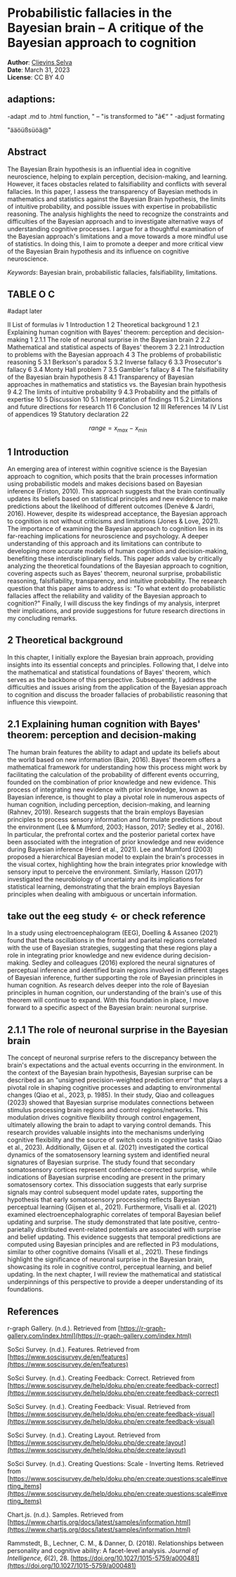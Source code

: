 
# Probabilistic fallacies in the Bayesian brain – A critique of the Bayesian approach to cognition 
**Author**: [Clievins Selva](https://github.com/selvastics)  
**Date**: March 31, 2023  
**License**: CC BY 4.0



## adaptions:
-adapt .md to .html function, " – "is transformed to "â€“ "
-adjust formating


"ääöüßsüöä@"

## Abstract
The Bayesian Brain hypothesis is an influential idea in cognitive neuroscience, helping to explain perception, decision-making, and learning. However, it faces obstacles related to falsifiability and conflicts with several fallacies. In this paper, I assess the transparency of Bayesian methods in mathematics and statistics against the Bayesian Brain hypothesis, the limits of intuitive probability, and possible issues with expertise in probabilistic reasoning. The analysis highlights the need to recognize the constraints and difficulties of the Bayesian approach and to investigate alternative ways of understanding cognitive processes. I argue for a thoughtful examination of the Bayesian approach's limitations and a move towards a more mindful use of statistics. In doing this, I aim to promote a deeper and more critical view of the Bayesian Brain hypothesis and its influence on cognitive neuroscience.

  _Keywords_: Bayesian brain, probabilistic fallacies, falsifiability, limitations.



## TABLE O C
#adapt later 

II	List of formulas	iv
1	Introduction	1
2	Theoretical background	1
2.1	Explaining human cognition with Bayes' theorem: perception and decision-making	1
2.1.1	The role of neuronal surprise in the Bayesian brain	2
2.2	Mathematical and statistical aspects of Bayes' theorem	3
2.2.1	Introduction to problems with the Bayesian approach	4
3	The problems of probabilistic reasoning	5
3.1	Berkson's paradox	5
3.2	Inverse fallacy	6
3.3	Prosecutor's fallacy	6
3.4	Monty Hall problem	7
3.5	Gambler's fallacy	8
4	The falsifiability of the Bayesian brain hypothesis	8
4.1	Transparency of Bayesian approaches in mathematics and statistics vs. the Bayesian brain hypothesis	9
4.2	The limits of intuitive probability	9
4.3	Probability and the pitfalls of expertise	10
5	Discussion	10
5.1	Interpretation of findings	11
5.2	Limitations and future directions for research	11
6	Conclusion	12
III	References	14
IV	List of appendices	19
Statutory declaration	22




$$range = x_{max} - x_{min}$$



## 1	Introduction
An emerging area of interest within cognitive science is the Bayesian approach to cognition, which posits that the brain processes information using probabilistic models and makes decisions based on Bayesian inference (Friston, 2010). This approach suggests that the brain continually updates its beliefs based on statistical principles and new evidence to make predictions about the likelihood of different outcomes (Denève & Jardri, 2016). However, despite its widespread acceptance, the Bayesian approach to cognition is not without criticisms and limitations (Jones & Love, 2021).
The importance of examining the Bayesian approach to cognition lies in its far-reaching implications for neuroscience and psychology. A deeper understanding of this approach and its limitations can contribute to developing more accurate models of human cognition and decision-making, benefiting these interdisciplinary fields. This paper adds value by critically analyzing the theoretical foundations of the Bayesian approach to cognition, covering aspects such as Bayes' theorem, neuronal surprise, probabilistic reasoning, falsifiability, transparency, and intuitive probability. The research question that this paper aims to address is: "To what extent do probabilistic fallacies affect the reliability and validity of the Bayesian approach to cognition?" Finally, I will discuss the key findings of my analysis, interpret their implications, and provide suggestions for future research directions in my concluding remarks.


## 2	Theoretical background
In this chapter, I initially explore the Bayesian brain approach, providing insights into its essential concepts and principles. Following that, I delve into the mathematical and statistical foundations of Bayes' theorem, which serves as the backbone of this perspective. Subsequently, I address the difficulties and issues arising from the application of the Bayesian approach to cognition and discuss the broader fallacies of probabilistic reasoning that influence this viewpoint.




## 2.1	Explaining human cognition with Bayes' theorem: perception and decision-making
The human brain features the ability to adapt and update its beliefs about the world based on new information (Bain, 2016). Bayes' theorem offers a mathematical framework for understanding how this process might work by facilitating the calculation of the probability of different events occurring, founded on the combination of prior knowledge and new evidence.
This process of integrating new evidence with prior knowledge, known as Bayesian inference, is thought to play a pivotal role in numerous aspects of human cognition, including perception, decision-making, and learning (Rahnev, 2019). Research suggests that the brain employs Bayesian principles to process sensory information and formulate predictions about the environment (Lee & Mumford, 2003; Hasson, 2017; Sedley et al., 2016). In particular, the prefrontal cortex and the posterior parietal cortex have been associated with the integration of prior knowledge and new evidence during Bayesian inference (Herd et al., 2021).
Lee and Mumford (2003) proposed a hierarchical Bayesian model to explain the brain's processes in the visual cortex, highlighting how the brain integrates prior knowledge with sensory input to perceive the environment. Similarly, Hasson (2017) investigated the neurobiology of uncertainty and its implications for statistical learning, demonstrating that the brain employs Bayesian principles when dealing with ambiguous or uncertain information. 

## take out the eeg study  <- or check reference

In a study using electroencephalogram (EEG), Doelling & Assaneo (2021) found that theta oscillations in the frontal and parietal regions correlated with the use of Bayesian strategies, suggesting that these regions play a role in integrating prior knowledge and new evidence during decision-making. Sedley and colleagues (2016) explored the neural signatures of perceptual inference and identified brain regions involved in different stages of Bayesian inference, further supporting the role of Bayesian principles in human cognition.
As research delves deeper into the role of Bayesian principles in human cognition, our understanding of the brain's use of this theorem will continue to expand. With this foundation in place, I move forward to a specific aspect of the Bayesian brain: neuronal surprise. 
## 2.1.1	The role of neuronal surprise in the Bayesian brain
The concept of neuronal surprise refers to the discrepancy between the brain's expectations and the actual events occurring in the environment. In the context of the Bayesian brain hypothesis, Bayesian surprise can be described as an "unsigned precision-weighted prediction error" that plays a pivotal role in shaping cognitive processes and adapting to environmental changes (Qiao et al., 2023, p. 1985). 
In their study, Qiao and colleagues (2023) showed that Bayesian surprise modulates connections between stimulus processing brain regions and control regions/networks. This modulation drives cognitive flexibility through control engagement, ultimately allowing the brain to adapt to varying control demands. This research provides valuable insights into the mechanisms underlying cognitive flexibility and the source of switch costs in cognitive tasks (Qiao et al., 2023). Additionally, Gijsen et al. (2021) investigated the cortical dynamics of the somatosensory learning system and identified neural signatures of Bayesian surprise. The study found that secondary somatosensory cortices represent confidence-corrected surprise, while indications of Bayesian surprise encoding are present in the primary somatosensory cortex. This dissociation suggests that early surprise signals may control subsequent model update rates, supporting the hypothesis that early somatosensory processing reflects Bayesian perceptual learning (Gijsen et al., 2021). Furthermore, Visalli et al. (2021) examined electroencephalographic correlates of temporal Bayesian belief updating and surprise. The study demonstrated that late positive, centro-parietally distributed event-related potentials are associated with surprise and belief updating. This evidence suggests that temporal predictions are computed using Bayesian principles and are reflected in P3 modulations, similar to other cognitive domains (Visalli et al., 2021). 
These findings highlight the significance of neuronal surprise in the Bayesian brain, showcasing its role in cognitive control, perceptual learning, and belief updating. In the next chapter, I will review the mathematical and statistical underpinnings of this perspective to provide a deeper understanding of its foundations.




## References
r-graph Gallery. (n.d.). Retrieved from [https://r-graph-gallery.com/index.html](https://r-graph-gallery.com/index.html)

SoSci Survey. (n.d.). Features. Retrieved from [https://www.soscisurvey.de/en/features](https://www.soscisurvey.de/en/features)

SoSci Survey. (n.d.). Creating Feedback: Correct. Retrieved from [https://www.soscisurvey.de/help/doku.php/en:create:feedback-correct](https://www.soscisurvey.de/help/doku.php/en:create:feedback-correct)

SoSci Survey. (n.d.). Creating Feedback: Visual. Retrieved from [https://www.soscisurvey.de/help/doku.php/en:create:feedback-visual](https://www.soscisurvey.de/help/doku.php/en:create:feedback-visual)

SoSci Survey. (n.d.). Creating Layout. Retrieved from [https://www.soscisurvey.de/help/doku.php/de:create:layout](https://www.soscisurvey.de/help/doku.php/de:create:layout)

SoSci Survey. (n.d.). Creating Questions: Scale - Inverting Items. Retrieved from [https://www.soscisurvey.de/help/doku.php/en:create:questions:scale#inverting_items](https://www.soscisurvey.de/help/doku.php/en:create:questions:scale#inverting_items)

Chart.js. (n.d.). Samples. Retrieved from [https://www.chartjs.org/docs/latest/samples/information.html](https://www.chartjs.org/docs/latest/samples/information.html)

Rammstedt, B., Lechner, C. M., & Danner, D. (2018). Relationships between personality and cognitive ability: A facet-level analysis. *Journal of Intelligence, 6*(2), 28. [https://doi.org/10.1027/1015-5759/a000481](https://doi.org/10.1027/1015-5759/a000481)
